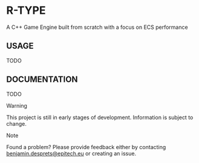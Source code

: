 # R-TYPE #
A C++ Game Engine built from scratch with a focus on ECS performance


## USAGE #
TODO

## DOCUMENTATION
TODO

> [!WARNING]
> This project is still in early stages of development. Information is subject to change.

> [!NOTE]
> Found a problem? Please provide feedback either by contacting benjamin.desprets@epitech.eu or creating an issue.
